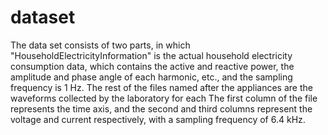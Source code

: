 # dataset
The data set consists of two parts, in which "HouseholdElectricityInformation" is the actual household electricity consumption data, which contains the active and reactive power, the amplitude and phase angle of each harmonic, etc., and the sampling frequency is 1 Hz. The rest of the files named after the appliances are the waveforms collected by the laboratory for each The first column of the file represents the time axis, and the second and third columns represent the voltage and current respectively, with a sampling frequency of 6.4 kHz.
